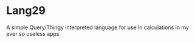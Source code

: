 # Lang29
A simple Query/Thingy interpreted language for use in calculations in my ever so useless apps